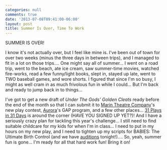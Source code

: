 ```yaml
---
categories: null
comments: true
date: '2013-07-08T09:41:00-06:00'
layout: post
title: Summer Is Over, Time To Work
---
```


SUMMER IS OVER! 

I know it's not actually over, but I feel like mine is. I've been out of town for over two weeks (minus the three days in between trips), and I managed to fit in a lot on those trips.... One might say all of summer... I went on a road trip, went to the beach, ate ice cream, saw summer-time movies, watched fire-works, read a few funny/light books, slept in, stayed up late, went to TWO baseball games, and wore shorts. I figured that since I'm so busy, I might as well cram in as much frivolous fun in while I could... But I'm back and ready to jump back in to things...

I've got to get a new draft of *Under The Gods' Golden Cleats* ready before the end of the month so that I can submit it to [Marin Theatre Company](http://www.marintheatre.org/)'s new play contest, [Aurora](http://www.auroratheatre.org/index.php)'s GAP program, and a few other places... [31 Plays in 31 Days](http://31plays31days.com/) is around the corner (HAVE YOU SIGNED UP YET?)! And I have a seriously crazy plan for tackling this year's challenge... I still need to find suitable childcare for my kids for when I'm in class... I need to put in my hours on my new play, and I need to tighten up my scripts for BABIES: The Ultimate Birth Control (and we have [auditions](https://www.facebook.com/events/187012014796071/?fref=ts) tonight!).... So, yeah, summer fun is gone... I'm ready for all that hard work fun! Bring it on!